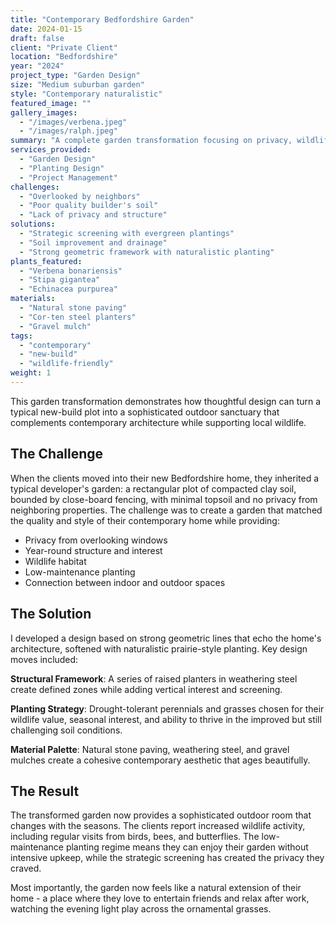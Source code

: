 ```yaml
---
title: "Contemporary Bedfordshire Garden"
date: 2024-01-15
draft: false
client: "Private Client"
location: "Bedfordshire"
year: "2024"
project_type: "Garden Design"
size: "Medium suburban garden"
style: "Contemporary naturalistic"
featured_image: ""
gallery_images:
  - "/images/verbena.jpeg"
  - "/images/ralph.jpeg"
summary: "A complete garden transformation focusing on privacy, wildlife, and year-round interest for a contemporary new-build home."
services_provided:
  - "Garden Design"
  - "Planting Design"
  - "Project Management"
challenges:
  - "Overlooked by neighbors"
  - "Poor quality builder's soil"
  - "Lack of privacy and structure"
solutions:
  - "Strategic screening with evergreen plantings"
  - "Soil improvement and drainage"
  - "Strong geometric framework with naturalistic planting"
plants_featured:
  - "Verbena bonariensis"
  - "Stipa gigantea"
  - "Echinacea purpurea"
materials:
  - "Natural stone paving"
  - "Cor-ten steel planters"
  - "Gravel mulch"
tags:
  - "contemporary"
  - "new-build"
  - "wildlife-friendly"
weight: 1
---
```


This garden transformation demonstrates how thoughtful design can turn a typical new-build plot into a sophisticated outdoor sanctuary that complements contemporary architecture while supporting local wildlife.

## The Challenge

When the clients moved into their new Bedfordshire home, they inherited a typical developer's garden: a rectangular plot of compacted clay soil, bounded by close-board fencing, with minimal topsoil and no privacy from neighboring properties. The challenge was to create a garden that matched the quality and style of their contemporary home while providing:

- Privacy from overlooking windows
- Year-round structure and interest
- Wildlife habitat
- Low-maintenance planting
- Connection between indoor and outdoor spaces

## The Solution

I developed a design based on strong geometric lines that echo the home's architecture, softened with naturalistic prairie-style planting. Key design moves included:

**Structural Framework**: A series of raised planters in weathering steel create defined zones while adding vertical interest and screening.

**Planting Strategy**: Drought-tolerant perennials and grasses chosen for their wildlife value, seasonal interest, and ability to thrive in the improved but still challenging soil conditions.

**Material Palette**: Natural stone paving, weathering steel, and gravel mulches create a cohesive contemporary aesthetic that ages beautifully.

## The Result

The transformed garden now provides a sophisticated outdoor room that changes with the seasons. The clients report increased wildlife activity, including regular visits from birds, bees, and butterflies. The low-maintenance planting regime means they can enjoy their garden without intensive upkeep, while the strategic screening has created the privacy they craved.

Most importantly, the garden now feels like a natural extension of their home - a place where they love to entertain friends and relax after work, watching the evening light play across the ornamental grasses.
